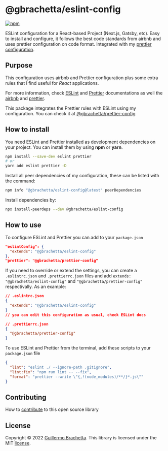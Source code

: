 # @gbrachetta/eslint-config

[![npm](https://img.shields.io/npm/v/@gbrachetta/eslint-config)](https://www.npmjs.com/package/@gbrachetta/eslint-config)

ESLint configuration for a React-based Project (Next.js, Gatsby, etc). Easy to install and configure, it follows the best code standards from airbnb and uses prettier configuration on code format. Integrated with my [prettier configuration](https://github.com/gbrachetta/prettier-config).

## Purpose

This configuration uses airbnb and Prettier configuration plus some extra rules that I find useful for *React* applications.

For more information, check [ESLint](https://eslint.org/) and [Prettier](https://prettier.io/) documentations as well the [airbnb](https://github.com/airbnb/javascript/tree/master/packages/eslint-config-airbnb) and [prettier](https://github.com/prettier/eslint-config-prettier).

This package integrates the Prettier rules with ESLint using my configuration. You can check it at [@gbrachetta/prettier-config](https://github.com/gbrachetta/prettier-config)

## How to install

You need ESLint and Prettier installed as development dependencies on your project. You can install them by using **npm** or **yarn**.

```bash
npm install --save-dev eslint prettier
# or
yarn add eslint prettier -D
```

Install all peer dependencies of my configuration, these can be listed with the command:

```bash
npm info "@gbrachetta/eslint-config@latest" peerDependencies
```

Install dependencies by:

```bash
npx install-peerdeps --dev @gbrachetta/eslint-config
```

## How to use

To configure ESLint and Prettier you can add to your `package.json`

```json
"eslintConfig": {
  "extends": "@gbrachetta/eslint-config"
},
"prettier": "@gbrachetta/prettier-config"
```

If you need to override or extend the settings, you can create a `.eslintrc.json` and `.prettierrc.json` files and add `extends: "@gbrachetta/eslint-config"` and `"@gbrachetta/prettier-config"` respectivally. As an example:

```json
// .eslintrc.json
{
  "extends": "@gbrachetta/eslint-config"
}
// you can edit this configuration as usual, check ESLint docs
```

```json
// .prettierrc.json
{
  "@gbrachetta/prettier-config"
}
```

To use ESLint and Prettier from the terminal, add these scripts to your `package.json` file

```json
{
  "lint": "eslint ./ --ignore-path .gitignore",
  "lint:fix": "npm run lint -- --fix",
  "format": "prettier --write \"{,!(node_modules)/**/}*.js\""
}
```

## Contributing

How to [contribute](/CONTRIBUTING.md) to this open source library

## License

Copyright © 2022 [Guillermo Brachetta](https://www.gbrachetta.com). This library is licensed under the MIT [license](/LICENSE).
